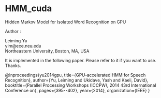 # HMM_cuda
Hidden Markov Model for Isolated Word Recognition on GPU

Author : 
<div>    Leiming Yu </div>
<div>    ylm@ece.neu.edu</div>
Northeastern University, Boston, MA, USA <br>
         

It is implemented in the following paper. Please refer to it if you want to use. Thanks.

@inproceedings{yu2014gpu,
  title={GPU-accelerated HMM for Speech Recognition},
  author={Yu, Leiming and Ukidave, Yash and Kaeli, David},
  booktitle={Parallel Processing Workshops (ICCPW), 2014 43rd International Conference on},
  pages={395--402},
  year={2014},
  organization={IEEE}
}
